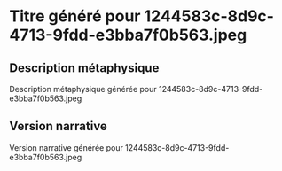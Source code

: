 # Titre généré pour 1244583c-8d9c-4713-9fdd-e3bba7f0b563.jpeg

## Description métaphysique
Description métaphysique générée pour 1244583c-8d9c-4713-9fdd-e3bba7f0b563.jpeg

## Version narrative
Version narrative générée pour 1244583c-8d9c-4713-9fdd-e3bba7f0b563.jpeg
